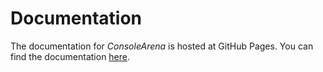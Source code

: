# Documentation

The documentation for *ConsoleArena* is hosted at GitHub Pages.
You can find the documentation [here](https://yannickkirschen.github.io/console-arena/).
